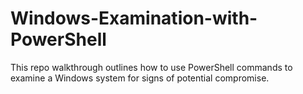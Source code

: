 # Windows-Examination-with-PowerShell
This repo walkthrough outlines how to use PowerShell commands to examine a Windows system for signs of potential compromise.
